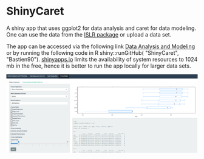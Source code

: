 # ShinyCaret
A shiny app that uses ggplot2 for data analysis and caret for data modeling. One can use the data from the [ISLR package](http://www-bcf.usc.edu/~gareth/ISL/) or upload a data set.

The app can be accessed via the following link [Data Analysis and Modeling](https://bastien.shinyapps.io/firstapp/) or by running the following code in R shiny::runGitHub( "ShinyCaret", "Bastien90"). [shinyapps.io](https://www.shinyapps.io/)  limits the availability of system resources to 1024 mb in the free, hence it is better to run the app locally for larger data sets.

![alt text](https://github.com/Bastien90/ShinyCaret/blob/master/AppScreenShot.png)


